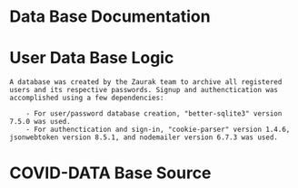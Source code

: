 # Data Base Documentation

# User Data Base Logic

```
A database was created by the Zaurak team to archive all registered users and its respective passwords. Signup and authenctication was accomplished using a few dependencies:

    - For user/password database creation, "better-sqlite3" version 7.5.0 was used.
    - For authenctication and sign-in, "cookie-parser" version 1.4.6, jsonwebtoken version 8.5.1, and nodemailer version 6.7.3 was used.

```


# COVID-DATA Base Source

